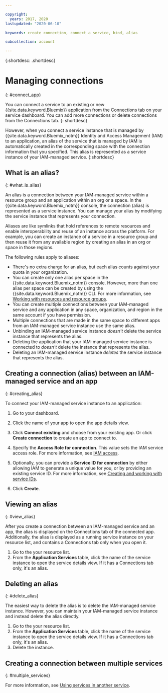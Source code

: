 ```yaml
---

copyright:
  years: 2017, 2020
lastupdated: "2020-06-10"

keywords: create connection, connect a service, bind, alias

subcollection: account

---
```


{:shortdesc: .shortdesc}

# Managing connections
{: #connect_app}

You can connect a service to an existing or new {{site.data.keyword.Bluemix}} application from the Connections tab on your service dashboard. You can add more connections or delete connections from the Connections tab.
{: shortdesc}

However, when you connect a service instance that is managed by {{site.data.keyword.Bluemix_notm}} Identity and Access Management (IAM) to an application, an alias of the service that is managed by IAM is automatically created in the corresponding space with the connection information that you specified. This alias is represented as a service instance of your IAM-managed service.
{:shortdesc}

## What is an alias?
{: #what_is_alias}

An alias is a connection between your IAM-managed service within a resource group and an application within an org or a space. In the {{site.data.keyword.Bluemix_notm}} console, the connection (alias) is represented as a service instance. You can manage your alias by modifying the service instance that represents your connection.

Aliases are like symlinks that hold references to remote resources and enable interoperability and reuse of an instance across the platform. For example, you can create an instance of a service in a resource group and then reuse it from any available region by creating an alias in an org or space in those regions.

The following rules apply to aliases:

* There's no extra charge for an alias, but each alias counts against your quota in your organization.
* You can create only one alias per space in the {{site.data.keyword.Bluemix_notm}} console. However, more than one alias per space can be created by using the {{site.data.keyword.Bluemix_notm}} CLI. For more information, see [Working with resources and resource groups](/docs/cli?topic=cli-ibmcloud_commands_resource).
* You can create multiple connections between your IAM-managed service and any application in any space, organization, and region in the same account if you have permission.
* Multiple connections that are made in the same space to different apps from an IAM-managed service instance use the same alias.
* Unbinding an IAM-managed service instance *doesn't* delete the service instance that represents the alias.
* Deleting the application that your IAM-managed service instance is connected to *doesn't* delete the instance that represents the alias.
* Deleting an IAM-managed service instance *deletes* the service instance that represents the alias.

## Creating a connection (alias) between an IAM-managed service and an app
{: #creating_alias}

To connect your IAM-managed service instance to an application:

1. Go to your dashboard.

2. Click the name of your app to open the app details view.

3. Click **Connect existing** and choose from your existing app. Or click **Create connection** to create an app to connect to.

4. Specify the **Access Role for connection**. This value sets the IAM service access role. For more information, see [IAM access](/docs/account?topic=account-userroles).

5. Optionally, you can provide a **Service ID for connection** by either allowing IAM to generate a unique value for you, or by providing an existing service ID. For more information, see [Creating and working with service IDs](/docs/account?topic=account-serviceids).

6. Click **Create**.

## Viewing an alias
{: #view_alias}

After you create a connection between an IAM-managed service and an app, the alias is displayed on the Connections tab of the connected app. Additionally, the alias is displayed as a running service instance on your resource list, and contains a Connections tab only when you open it.

1. Go to the your resource list.
2. From the **Application Services** table, click the name of the service instance to open the service details view. If it has a Connections tab only, it's an alias.

## Deleting an alias
{: #delete_alias}

The easiest way to delete the alias is to delete the IAM-managed service instance. However, you can maintain your IAM-managed service instance and instead delete the alias directly.

1. Go to the your resource list.
2. From the **Application Services** table, click the name of the service instance to open the service details view. If it has a Connections tab only, it's an alias.
3. Delete the instance.

## Creating a connection between multiple services
{: #multiple_services}

For more information, see [Using services in another service](/docs/account?topic=account-s2s_binding).
